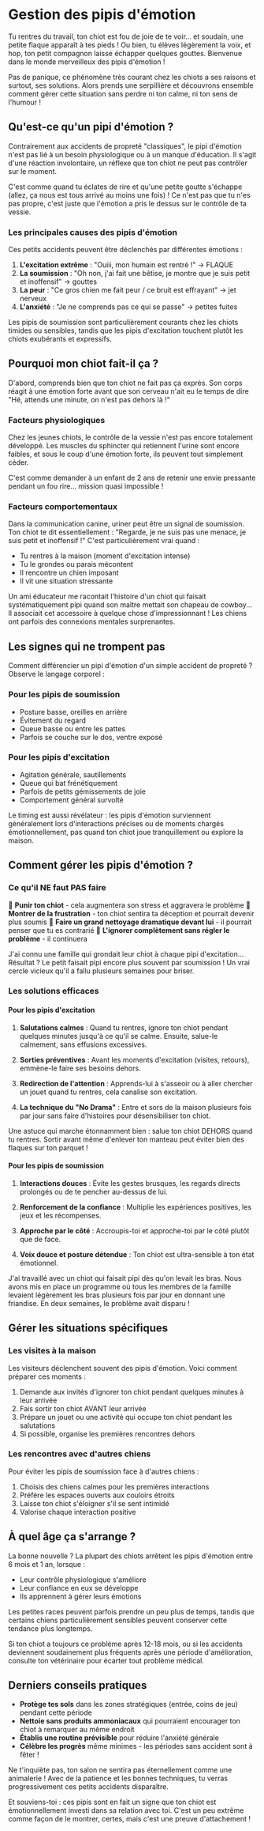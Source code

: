 # Gestion des pipis d'émotion

Tu rentres du travail, ton chiot est fou de joie de te voir... et soudain, une petite flaque apparaît à tes pieds ! Ou bien, tu élèves légèrement la voix, et hop, ton petit compagnon laisse échapper quelques gouttes. Bienvenue dans le monde merveilleux des pipis d'émotion !

Pas de panique, ce phénomène très courant chez les chiots a ses raisons et surtout, ses solutions. Alors prends une serpillière et découvrons ensemble comment gérer cette situation sans perdre ni ton calme, ni ton sens de l'humour !

## Qu'est-ce qu'un pipi d'émotion ?

Contrairement aux accidents de propreté "classiques", le pipi d'émotion n'est pas lié à un besoin physiologique ou à un manque d'éducation. Il s'agit d'une réaction involontaire, un réflexe que ton chiot ne peut pas contrôler sur le moment. 

C'est comme quand tu éclates de rire et qu'une petite goutte s'échappe (allez, ça nous est tous arrivé au moins une fois) ! Ce n'est pas que tu n'es pas propre, c'est juste que l'émotion a pris le dessus sur le contrôle de ta vessie.

### Les principales causes des pipis d'émotion

Ces petits accidents peuvent être déclenchés par différentes émotions :

1. **L'excitation extrême** : "Ouiii, mon humain est rentré !" → FLAQUE
2. **La soumission** : "Oh non, j'ai fait une bêtise, je montre que je suis petit et inoffensif" → gouttes
3. **La peur** : "Ce gros chien me fait peur / ce bruit est effrayant" → jet nerveux
4. **L'anxiété** : "Je ne comprends pas ce qui se passe" → petites fuites

Les pipis de soumission sont particulièrement courants chez les chiots timides ou sensibles, tandis que les pipis d'excitation touchent plutôt les chiots exubérants et expressifs.

## Pourquoi mon chiot fait-il ça ?

D'abord, comprends bien que ton chiot ne fait pas ça exprès. Son corps réagit à une émotion forte avant que son cerveau n'ait eu le temps de dire "Hé, attends une minute, on n'est pas dehors là !"

### Facteurs physiologiques

Chez les jeunes chiots, le contrôle de la vessie n'est pas encore totalement développé. Les muscles du sphincter qui retiennent l'urine sont encore faibles, et sous le coup d'une émotion forte, ils peuvent tout simplement céder.

C'est comme demander à un enfant de 2 ans de retenir une envie pressante pendant un fou rire... mission quasi impossible !

### Facteurs comportementaux

Dans la communication canine, uriner peut être un signal de soumission. Ton chiot te dit essentiellement : "Regarde, je ne suis pas une menace, je suis petit et inoffensif !" C'est particulièrement vrai quand :
- Tu rentres à la maison (moment d'excitation intense)
- Tu le grondes ou parais mécontent
- Il rencontre un chien imposant
- Il vit une situation stressante

Un ami éducateur me racontait l'histoire d'un chiot qui faisait systématiquement pipi quand son maître mettait son chapeau de cowboy... Il associait cet accessoire à quelque chose d'impressionnant ! Les chiens ont parfois des connexions mentales surprenantes.

## Les signes qui ne trompent pas

Comment différencier un pipi d'émotion d'un simple accident de propreté ? Observe le langage corporel :

### Pour les pipis de soumission
- Posture basse, oreilles en arrière
- Évitement du regard
- Queue basse ou entre les pattes
- Parfois se couche sur le dos, ventre exposé

### Pour les pipis d'excitation
- Agitation générale, sautillements
- Queue qui bat frénétiquement
- Parfois de petits gémissements de joie
- Comportement général survolté

Le timing est aussi révélateur : les pipis d'émotion surviennent généralement lors d'interactions précises ou de moments chargés émotionnellement, pas quand ton chiot joue tranquillement ou explore la maison.

## Comment gérer les pipis d'émotion ?

### Ce qu'il NE faut PAS faire

🚫 **Punir ton chiot** - cela augmentera son stress et aggravera le problème
🚫 **Montrer de la frustration** - ton chiot sentira ta déception et pourrait devenir plus soumis
🚫 **Faire un grand nettoyage dramatique devant lui** - il pourrait penser que tu es contrarié
🚫 **L'ignorer complètement sans régler le problème** - il continuera

J'ai connu une famille qui grondait leur chiot à chaque pipi d'excitation... Résultat ? Le petit faisait pipi encore plus souvent par soumission ! Un vrai cercle vicieux qu'il a fallu plusieurs semaines pour briser.

### Les solutions efficaces

#### Pour les pipis d'excitation

1. **Salutations calmes** : Quand tu rentres, ignore ton chiot pendant quelques minutes jusqu'à ce qu'il se calme. Ensuite, salue-le calmement, sans effusions excessives.

2. **Sorties préventives** : Avant les moments d'excitation (visites, retours), emmène-le faire ses besoins dehors.

3. **Redirection de l'attention** : Apprends-lui à s'asseoir ou à aller chercher un jouet quand tu rentres, cela canalise son excitation.

4. **La technique du "No Drama"** : Entre et sors de la maison plusieurs fois par jour sans faire d'histoires pour désensibiliser ton chiot.

Une astuce qui marche étonnamment bien : salue ton chiot DEHORS quand tu rentres. Sortir avant même d'enlever ton manteau peut éviter bien des flaques sur ton parquet !

#### Pour les pipis de soumission

1. **Interactions douces** : Évite les gestes brusques, les regards directs prolongés ou de te pencher au-dessus de lui.

2. **Renforcement de la confiance** : Multiplie les expériences positives, les jeux et les récompenses.

3. **Approche par le côté** : Accroupis-toi et approche-toi par le côté plutôt que de face.

4. **Voix douce et posture détendue** : Ton chiot est ultra-sensible à ton état émotionnel.

J'ai travaillé avec un chiot qui faisait pipi dès qu'on levait les bras. Nous avons mis en place un programme où tous les membres de la famille levaient légèrement les bras plusieurs fois par jour en donnant une friandise. En deux semaines, le problème avait disparu !

## Gérer les situations spécifiques

### Les visites à la maison

Les visiteurs déclenchent souvent des pipis d'émotion. Voici comment préparer ces moments :

1. Demande aux invités d'ignorer ton chiot pendant quelques minutes à leur arrivée
2. Fais sortir ton chiot AVANT leur arrivée
3. Prépare un jouet ou une activité qui occupe ton chiot pendant les salutations
4. Si possible, organise les premières rencontres dehors

### Les rencontres avec d'autres chiens

Pour éviter les pipis de soumission face à d'autres chiens :

1. Choisis des chiens calmes pour les premières interactions
2. Préfère les espaces ouverts aux couloirs étroits
3. Laisse ton chiot s'éloigner s'il se sent intimidé
4. Valorise chaque interaction positive

## À quel âge ça s'arrange ?

La bonne nouvelle ? La plupart des chiots arrêtent les pipis d'émotion entre 6 mois et 1 an, lorsque :
- Leur contrôle physiologique s'améliore
- Leur confiance en eux se développe
- Ils apprennent à gérer leurs émotions

Les petites races peuvent parfois prendre un peu plus de temps, tandis que certains chiens particulièrement sensibles peuvent conserver cette tendance plus longtemps.

Si ton chiot a toujours ce problème après 12-18 mois, ou si les accidents deviennent soudainement plus fréquents après une période d'amélioration, consulte ton vétérinaire pour écarter tout problème médical.

## Derniers conseils pratiques

- **Protège tes sols** dans les zones stratégiques (entrée, coins de jeu) pendant cette période
- **Nettoie sans produits ammoniacaux** qui pourraient encourager ton chiot à remarquer au même endroit
- **Établis une routine prévisible** pour réduire l'anxiété générale
- **Célèbre les progrès** même minimes - les périodes sans accident sont à fêter !

Ne t'inquiète pas, ton salon ne sentira pas éternellement comme une animalerie ! Avec de la patience et les bonnes techniques, tu verras progressivement ces petits accidents disparaître.

Et souviens-toi : ces pipis sont en fait un signe que ton chiot est émotionnellement investi dans sa relation avec toi. C'est un peu extrême comme façon de le montrer, certes, mais c'est une preuve d'attachement ! 